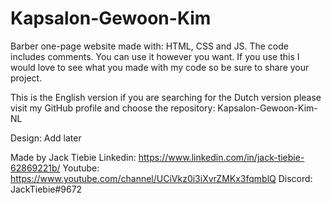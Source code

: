 # Kapsalon-Gewoon-Kim

Barber one-page website made with: HTML, CSS and JS. 
The code includes comments. You can use it however you want. 
If you use this I would love to see what you made with my code so be sure to share your project.

This is the English version if you are searching for the Dutch version please visit my GitHub profile and choose
the repository: Kapsalon-Gewoon-Kim-NL

Design:
Add later

Made by Jack Tiebie
Linkedin: https://www.linkedin.com/in/jack-tiebie-62869221b/
Youtube: https://www.youtube.com/channel/UCiVkz0i3iXvrZMKx3fqmblQ
Discord: JackTiebie#9672
